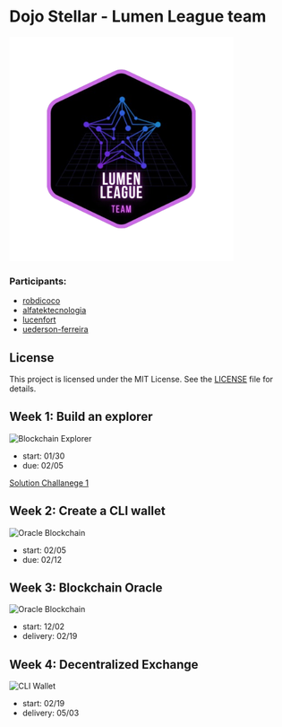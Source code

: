 # Dojo Stellar - Lumen League team

<img src="solutions/logo_lumen.png" alt="Lumen League logo" width="400">

### Participants:

-   <a href="https://github.com/robdicoco" target="_blank">robdicoco</a>
-   <a href="https://github.com/alfatektecnologia" target="_blank">alfatektecnologia</a>
-   <a href="https://github.com/lucenfort" target="_blank">lucenfort</a>
-   <a href="https://github.com/uederson-ferreira" target="_blank">uederson-ferreira</a>

## **License**

This project is licensed under the MIT License. See the [LICENSE](./LICENSE) file for details.

## Week 1: Build an explorer

<img src="https://github.com/user-attachments/assets/3414bd2c-2da5-49cc-bcbb-84665d2492b8" alt="Blockchain Explorer" width="400">

-   start: 01/30
-   due: 02/05

[Solution Challanege 1](solutions/challenge1.md)

## Week 2: Create a CLI wallet

<img src="https://github.com/user-attachments/assets/eab43826-6edd-4e3d-8927-241e7af77375" alt="Oracle Blockchain" width="400">

-   start: 02/05
-   due: 02/12

## Week 3: Blockchain Oracle

<img src="https://github.com/user-attachments/assets/6e6c447b-51de-4630-a0aa-ee7c0b82f93f" alt="Oracle Blockchain" width="400">

-   start: 12/02
-   delivery: 02/19

## Week 4: Decentralized Exchange

<img src="https://github.com/user-attachments/assets/8d85277a-445a-49db-b29e-0d36fede5f20" alt="CLI Wallet" width="400">

-   start: 02/19
-   delivery: 05/03
